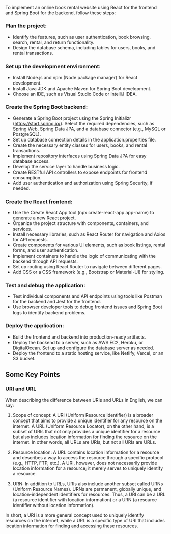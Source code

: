 To implement an online book rental website using React for the frontend and Spring Boot for the backend, follow these steps:

### Plan the project:
- Identify the features, such as user authentication, book browsing, search, rental, and return functionality.
- Design the database schema, including tables for users, books, and rental transactions.
  
### Set up the development environment:
- Install Node.js and npm (Node package manager) for React development.
- Install Java JDK and Apache Maven for Spring Boot development.
- Choose an IDE, such as Visual Studio Code or IntelliJ IDEA.
  
### Create the Spring Boot backend:
- Generate a Spring Boot project using the Spring Initializr (https://start.spring.io/). Select the required dependencies, such as Spring Web, Spring Data JPA, and a database connector (e.g., MySQL or PostgreSQL).
- Set up database connection details in the application.properties file.
- Create the necessary entity classes for users, books, and rental transactions.
- Implement repository interfaces using Spring Data JPA for easy database access.
- Develop the service layer to handle business logic.
- Create RESTful API controllers to expose endpoints for frontend consumption.
- Add user authentication and authorization using Spring Security, if needed.
  
### Create the React frontend:
- Use the Create React App tool (npx create-react-app app-name) to generate a new React project.
- Organize the project structure with components, containers, and services.
- Install necessary libraries, such as React Router for navigation and Axios for API requests.
- Create components for various UI elements, such as book listings, rental forms, and user authentication.
- Implement containers to handle the logic of communicating with the backend through API requests.
- Set up routing using React Router to navigate between different pages.
- Add CSS or a CSS framework (e.g., Bootstrap or Material-UI) for styling.

### Test and debug the application:
- Test individual components and API endpoints using tools like Postman for the backend and Jest for the frontend.
- Use browser developer tools to debug frontend issues and Spring Boot logs to identify backend problems.

### Deploy the application:
- Build the frontend and backend into production-ready artifacts.
- Deploy the backend to a server, such as AWS EC2, Heroku, or DigitalOcean. Set up and configure the database server as needed.
- Deploy the frontend to a static hosting service, like Netlify, Vercel, or an S3 bucket.




## Some Key Points

### URI and URL

When describing the difference between URIs and URLs in English, we can say:

1. Scope of concept: A URI (Uniform Resource Identifier) is a broader concept that aims to provide a unique identifier for any resource on the internet. A URL (Uniform Resource Locator), on the other hand, is a subset of URIs that not only provides a unique identifier for a resource but also includes location information for finding the resource on the internet. In other words, all URLs are URIs, but not all URIs are URLs.

2. Resource location: A URL contains location information for a resource and describes a way to access the resource through a specific protocol (e.g., HTTP, FTP, etc.). A URI, however, does not necessarily provide location information for a resource; it merely serves to uniquely identify a resource.

3. URN: In addition to URLs, URIs also include another subset called URNs (Uniform Resource Names). URNs are permanent, globally unique, and location-independent identifiers for resources. Thus, a URI can be a URL (a resource identifier with location information) or a URN (a resource identifier without location information).

In short, a URI is a more general concept used to uniquely identify resources on the internet, while a URL is a specific type of URI that includes location information for finding and accessing these resources.